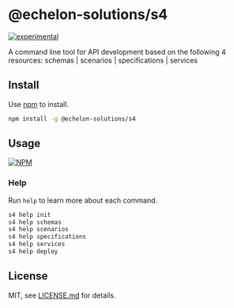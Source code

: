 # @echelon-solutions/s4

[![experimental](http://badges.github.io/stability-badges/dist/experimental.svg)](http://github.com/badges/stability-badges)

A command line tool for API development based on the following 4 resources: schemas | scenarios | specifications | services

## Install

Use [npm](https://npmjs.com/) to install.

```sh
npm install -g @echelon-solutions/s4
```

## Usage

[![NPM](https://nodei.co/npm/@echelon-solutions/s4.png)](https://www.npmjs.com/package/@echelon-solutions/s4)

### Help

Run `help` to learn more about each command.

```sh
s4 help init
s4 help schemas
s4 help scenarios
s4 help specifications
s4 help services
s4 help deploy
```

## License

MIT, see [LICENSE.md](http://github.com/echelon-solutions/s4/blob/master/LICENSE.md) for details.
